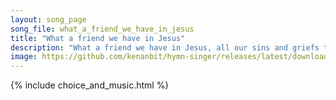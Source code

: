 ```yaml
---
layout: song_page
song_file: what_a_friend_we_have_in_jesus
title: "What a friend we have in Jesus"
description: "What a friend we have in Jesus, all our sins and griefs to bear! What a privilege to carry ev'rything to God in prayer! Oh, what peace we often forfei... christian 4part acapella 3verse musicbyother textbyother chords"
image: https://github.com/kenanbit/hymn-singer/releases/latest/download/what_a_friend_we_have_in_jesus-trad.png
---
```


{% include choice_and_music.html %}